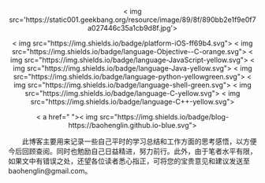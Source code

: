 <p align='center'>
< img src='https://static001.geekbang.org/resource/image/89/8f/890bb2e1f9e0f7a027446c35a1cb9d8f.jpg'>
</p >

<p align='center'>
< img src="https://img.shields.io/badge/platform-iOS-ff69b4.svg">
< img src="https://img.shields.io/badge/language-Objective--C-orange.svg">
< img src="https://img.shields.io/badge/language-JavaScript-yellow.svg">
< img src="https://img.shields.io/badge/language-Java-yellow.svg">
< img src="https://img.shields.io/badge/language-python-yellowgreen.svg">
< img src="https://img.shields.io/badge/language-shell-green.svg">
<!-- < img src="https://img.shields.io/badge/language-PHP-yellow.svg"> -->
< img src="https://img.shields.io/badge/language-C-yellow.svg">
< img src="https://img.shields.io/badge/language-C++-yellow.svg">
<!--< img src="https://img.shields.io/badge/blog-https://baohenglin.github.io-blue.svg">-->
</p >

<p align='center'>
< a href=" ">< img src="https://img.shields.io/badge/blog-https://baohenglin.github.io-blue.svg"></ a>
<!--< a href="https://juejin.im/user/57638ad8207703006b06e3ef">< img src="https://img.shields.io/badge/%E6%8E%98%E9%87%91-@bestswifter-fd6f32.svg?style=flat&colorA=1970fe"></ a>
< a href="https://www.zhihu.com/people/bestswifter/activities">< img src="https://img.shields.io/badge/%E7%9F%A5%E4%B9%8E-@bestswifter-50E3C2.svg?style=flat&colorA=0083ea"></ a>-->
<i<!--mg src="https://img.shields.io/badge/PR-welcome%20!-brightgreen.svg?colorA=a0cd34-->">
</p >
&emsp;&emsp;此博客主要用来记录一些自己平时的学习总结和工作方面的思考感悟，以方便今后回顾查阅。同时也勉励自己日益精进，努力前行。此外，由于笔者水平有限，如果文中有错误之处，还望各位读者悉心指正，可将您的宝贵意见和建议发送至baohenglin@gmail.com。
